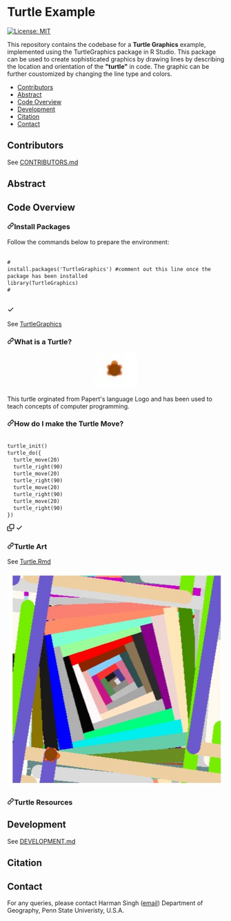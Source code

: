 # Turtle Example
<p dir="auto"><a href="https://opensource.org/licenses/MIT" rel="nofollow"><img src="https://camo.githubusercontent.com/78f47a09877ba9d28da1887a93e5c3bc2efb309c1e910eb21135becd2998238a/68747470733a2f2f696d672e736869656c64732e696f2f62616467652f4c6963656e73652d4d49542d79656c6c6f772e737667" alt="License: MIT" data-canonical-src="https://img.shields.io/badge/License-MIT-yellow.svg" style="max-width: 100%;"></a>
</p>

This repository contains the codebase for a <strong>Turtle Graphics</strong> example, implemented using the TurtleGraphics package in R Studio. This package can be used to create sophisticated graphics by drawing lines by describing the location and orientation of the <strong>"turtle"</strong> in code. The graphic can be further coustomized by changing the line type and colors.

<ul dir="auto">
<li><a href="#contributors">Contributors</a></li>
<li><a href="#abstract">Abstract</a></li>
<li><a href="#codeoverview">Code Overview</a></li>
<li><a href="#development">Development</a></li>
<li><a href="#citation">Citation</a></li>
<li><a href="#contact">Contact</a></li>
</ul>

## Contributors
<p dir="auto">See <a href="https://github.com/harmansingh1412/test/blob/main/CONTRIBUTORS.md">CONTRIBUTORS.md</a></p>

## Abstract

## Code Overview

<h3 tabindex="-1" dir="auto"><a id="user-content-install-dependency" class="anchor" aria-hidden="true" href="#install-dependency"><svg class="octicon octicon-link" viewBox="0 0 16 16" version="1.1" width="16" height="16" aria-hidden="true"><path d="m7.775 3.275 1.25-1.25a3.5 3.5 0 1 1 4.95 4.95l-2.5 2.5a3.5 3.5 0 0 1-4.95 0 .751.751 0 0 1 .018-1.042.751.751 0 0 1 1.042-.018 1.998 1.998 0 0 0 2.83 0l2.5-2.5a2.002 2.002 0 0 0-2.83-2.83l-1.25 1.25a.751.751 0 0 1-1.042-.018.751.751 0 0 1-.018-1.042Zm-4.69 9.64a1.998 1.998 0 0 0 2.83 0l1.25-1.25a.751.751 0 0 1 1.042.018.751.751 0 0 1 .018 1.042l-1.25 1.25a3.5 3.5 0 1 1-4.95-4.95l2.5-2.5a3.5 3.5 0 0 1 4.95 0 .751.751 0 0 1-.018 1.042.751.751 0 0 1-1.042.018 1.998 1.998 0 0 0-2.83 0l-2.5 2.5a1.998 1.998 0 0 0 0 2.83Z"></path></svg></a>Install Packages</h3>

Follow the commands below to prepare the environment:
<div class="snippet-clipboard-content notranslate position-relative overflow-auto">
 <pre class="notranslate">
 <code> 
#
install.packages('TurtleGraphics') #comment out this line once the package has been installed
library(TurtleGraphics)
#
</code>
</pre><div class="zeroclipboard-container position-absolute right-0 top-0">
    <clipboard-copy aria-label="Copy" class="ClipboardButton btn js-clipboard-copy m-2 p-0 tooltipped-no-delay" data-copy-feedback="Copied!" data-tooltip-direction="w" value="# The repos argument is just to skip the repo selection.
# You can simply omit the argument if you want.
#
install.packages(c('abind', 'foreach', 'progress'), repos = 'http://cran.us.r-project.org')

devtools::install_github('Weiming-Hu/RAnEnExtra')" tabindex="0" role="button" style="display: inherit;">
      <svg aria-hidden="true" height="16" viewBox="0 0 16 16" version="1.1" width="16" data-view-component="true" class="octicon octicon-copy js-clipboard-copy-icon m-2">
    <path d="M0 6.75C0 5.784.784 5 1.75 5h1.5a.75.75 0 0 1 0 1.5h-1.5a.25.25 0 0 0-.25.25v7.5c0 .138.112.25.25.25h7.5a.25.25 0 0 0 .25-.25v-1.5a.75.75 0 0 1 1.5 0v1.5A1.75 1.75 0 0 1 9.25 16h-7.5A1.75 1.75 0 0 1 0 14.25Z"></path><path d="M5 1.75C5 .784 5.784 0 6.75 0h7.5C15.216 0 16 .784 16 1.75v7.5A1.75 1.75 0 0 1 14.25 11h-7.5A1.75 1.75 0 0 1 5 9.25Zm1.75-.25a.25.25 0 0 0-.25.25v7.5c0 .138.112.25.25.25h7.5a.25.25 0 0 0 .25-.25v-7.5a.25.25 0 0 0-.25-.25Z"></path>
</svg>
      <svg aria-hidden="true" height="16" viewBox="0 0 16 16" version="1.1" width="16" data-view-component="true" class="octicon octicon-check js-clipboard-check-icon color-fg-success d-none m-2">
    <path d="M13.78 4.22a.75.75 0 0 1 0 1.06l-7.25 7.25a.75.75 0 0 1-1.06 0L2.22 9.28a.751.751 0 0 1 .018-1.042.751.751 0 0 1 1.042-.018L6 10.94l6.72-6.72a.75.75 0 0 1 1.06 0Z"></path>
</svg>
    </clipboard-copy>
  </div></div>
  
 <p dir="auto">See <a href="https://cran.rstudio.com/web/packages/TurtleGraphics/index.html">TurtleGraphics</a></p>

<h3 tabindex="-1" dir="auto"><a id="user-content-install-dependency" class="anchor" aria-hidden="true" href="#install-dependency"><svg class="octicon octicon-link" viewBox="0 0 16 16" version="1.1" width="16" height="16" aria-hidden="true"><path d="m7.775 3.275 1.25-1.25a3.5 3.5 0 1 1 4.95 4.95l-2.5 2.5a3.5 3.5 0 0 1-4.95 0 .751.751 0 0 1 .018-1.042.751.751 0 0 1 1.042-.018 1.998 1.998 0 0 0 2.83 0l2.5-2.5a2.002 2.002 0 0 0-2.83-2.83l-1.25 1.25a.751.751 0 0 1-1.042-.018.751.751 0 0 1-.018-1.042Zm-4.69 9.64a1.998 1.998 0 0 0 2.83 0l1.25-1.25a.751.751 0 0 1 1.042.018.751.751 0 0 1 .018 1.042l-1.25 1.25a3.5 3.5 0 1 1-4.95-4.95l2.5-2.5a3.5 3.5 0 0 1 4.95 0 .751.751 0 0 1-.018 1.042.751.751 0 0 1-1.042.018 1.998 1.998 0 0 0-2.83 0l-2.5 2.5a1.998 1.998 0 0 0 0 2.83Z"></path></svg></a>What is a Turtle?</h3>

<p align="center" dir="auto">
    <a target="_blank" rel="noopener noreferrer" href="https://github.com/harmansingh1412/Paper-Publishing-Template/blob/main/Images/turtle.jpg"><img src="https://github.com/harmansingh1412/Paper-Publishing-Template/blob/main/Images/turtle.jpg" width="100px" style="max-width: 100%;"></a>
</p>

This turtle orginated from Papert's language Logo and has been used to teach concepts of computer programming.

<h3 tabindex="-1" dir="auto"><a id="user-content-install-dependency" class="anchor" aria-hidden="true" href="#install-dependency"><svg class="octicon octicon-link" viewBox="0 0 16 16" version="1.1" width="16" height="16" aria-hidden="true"><path d="m7.775 3.275 1.25-1.25a3.5 3.5 0 1 1 4.95 4.95l-2.5 2.5a3.5 3.5 0 0 1-4.95 0 .751.751 0 0 1 .018-1.042.751.751 0 0 1 1.042-.018 1.998 1.998 0 0 0 2.83 0l2.5-2.5a2.002 2.002 0 0 0-2.83-2.83l-1.25 1.25a.751.751 0 0 1-1.042-.018.751.751 0 0 1-.018-1.042Zm-4.69 9.64a1.998 1.998 0 0 0 2.83 0l1.25-1.25a.751.751 0 0 1 1.042.018.751.751 0 0 1 .018 1.042l-1.25 1.25a3.5 3.5 0 1 1-4.95-4.95l2.5-2.5a3.5 3.5 0 0 1 4.95 0 .751.751 0 0 1-.018 1.042.751.751 0 0 1-1.042.018 1.998 1.998 0 0 0-2.83 0l-2.5 2.5a1.998 1.998 0 0 0 0 2.83Z"></path></svg></a>How do I make the Turtle Move?</h3>

<div class="snippet-clipboard-content notranslate position-relative overflow-auto"><pre class="notranslate"><code>
turtle_init()
turtle_do({
  turtle_move(20)
  turtle_right(90)
  turtle_move(20)
  turtle_right(90)
  turtle_move(20)
  turtle_right(90)
  turtle_move(20)
  turtle_right(90)
})
</code></pre><div class="zeroclipboard-container position-absolute right-0 top-0">
    <clipboard-copy aria-label="Copy" class="ClipboardButton btn js-clipboard-copy m-2 p-0 tooltipped-no-delay" data-copy-feedback="Copied!" data-tooltip-direction="w" value="
turtle_init()
turtle_do({
  turtle_move(20)
  turtle_right(90)
  turtle_move(20)
  turtle_right(90)
  turtle_move(20)
  turtle_right(90)
  turtle_move(20)
  turtle_right(90)
})" tabindex="0" role="button" style="display: inherit;">
      <svg aria-hidden="true" height="16" viewBox="0 0 16 16" version="1.1" width="16" data-view-component="true" class="octicon octicon-copy js-clipboard-copy-icon m-2">
    <path d="M0 6.75C0 5.784.784 5 1.75 5h1.5a.75.75 0 0 1 0 1.5h-1.5a.25.25 0 0 0-.25.25v7.5c0 .138.112.25.25.25h7.5a.25.25 0 0 0 .25-.25v-1.5a.75.75 0 0 1 1.5 0v1.5A1.75 1.75 0 0 1 9.25 16h-7.5A1.75 1.75 0 0 1 0 14.25Z"></path><path d="M5 1.75C5 .784 5.784 0 6.75 0h7.5C15.216 0 16 .784 16 1.75v7.5A1.75 1.75 0 0 1 14.25 11h-7.5A1.75 1.75 0 0 1 5 9.25Zm1.75-.25a.25.25 0 0 0-.25.25v7.5c0 .138.112.25.25.25h7.5a.25.25 0 0 0 .25-.25v-7.5a.25.25 0 0 0-.25-.25Z"></path>
</svg>
      <svg aria-hidden="true" height="16" viewBox="0 0 16 16" version="1.1" width="16" data-view-component="true" class="octicon octicon-check js-clipboard-check-icon color-fg-success d-none m-2">
    <path d="M13.78 4.22a.75.75 0 0 1 0 1.06l-7.25 7.25a.75.75 0 0 1-1.06 0L2.22 9.28a.751.751 0 0 1 .018-1.042.751.751 0 0 1 1.042-.018L6 10.94l6.72-6.72a.75.75 0 0 1 1.06 0Z"></path>
</svg>
    </clipboard-copy>
  </div></div>

<h3 tabindex="-1" dir="auto"><a id="user-content-install-dependency" class="anchor" aria-hidden="true" href="#install-dependency"><svg class="octicon octicon-link" viewBox="0 0 16 16" version="1.1" width="16" height="16" aria-hidden="true"><path d="m7.775 3.275 1.25-1.25a3.5 3.5 0 1 1 4.95 4.95l-2.5 2.5a3.5 3.5 0 0 1-4.95 0 .751.751 0 0 1 .018-1.042.751.751 0 0 1 1.042-.018 1.998 1.998 0 0 0 2.83 0l2.5-2.5a2.002 2.002 0 0 0-2.83-2.83l-1.25 1.25a.751.751 0 0 1-1.042-.018.751.751 0 0 1-.018-1.042Zm-4.69 9.64a1.998 1.998 0 0 0 2.83 0l1.25-1.25a.751.751 0 0 1 1.042.018.751.751 0 0 1 .018 1.042l-1.25 1.25a3.5 3.5 0 1 1-4.95-4.95l2.5-2.5a3.5 3.5 0 0 1 4.95 0 .751.751 0 0 1-.018 1.042.751.751 0 0 1-1.042.018 1.998 1.998 0 0 0-2.83 0l-2.5 2.5a1.998 1.998 0 0 0 0 2.83Z"></path></svg></a>Turtle Art</h3>

<p dir="auto">See <a href="https://github.com/harmansingh1412/Paper-Publishing-Template/blob/main/Turtle.Rmd">Turtle.Rmd</a></p>

<p align="center" dir="auto">
    <a target="_blank" rel="noopener noreferrer" href="https://github.com/harmansingh1412/Paper-Publishing-Template/blob/main/Images/turtle_image.jpg"><img src="https://github.com/harmansingh1412/Paper-Publishing-Template/blob/main/Images/turtle_image.jpg" width="500px" style="max-width: 500%;"></a>
</p>

<h3 tabindex="-1" dir="auto"><a id="user-content-install-dependency" class="anchor" aria-hidden="true" href="#install-dependency"><svg class="octicon octicon-link" viewBox="0 0 16 16" version="1.1" width="16" height="16" aria-hidden="true"><path d="m7.775 3.275 1.25-1.25a3.5 3.5 0 1 1 4.95 4.95l-2.5 2.5a3.5 3.5 0 0 1-4.95 0 .751.751 0 0 1 .018-1.042.751.751 0 0 1 1.042-.018 1.998 1.998 0 0 0 2.83 0l2.5-2.5a2.002 2.002 0 0 0-2.83-2.83l-1.25 1.25a.751.751 0 0 1-1.042-.018.751.751 0 0 1-.018-1.042Zm-4.69 9.64a1.998 1.998 0 0 0 2.83 0l1.25-1.25a.751.751 0 0 1 1.042.018.751.751 0 0 1 .018 1.042l-1.25 1.25a3.5 3.5 0 1 1-4.95-4.95l2.5-2.5a3.5 3.5 0 0 1 4.95 0 .751.751 0 0 1-.018 1.042.751.751 0 0 1-1.042.018 1.998 1.998 0 0 0-2.83 0l-2.5 2.5a1.998 1.998 0 0 0 0 2.83Z"></path></svg></a>Turtle Resources</h3>

## Development
<p dir="auto">See <a href="https://github.com/harmansingh1412/test/blob/main/DEVELOPMENT.md">DEVELOPMENT.md</a></p>

## Citation

## Contact

For any queries, please contact
Harman Singh 
(<a href=mailto:hxs5376@psu.edu>email</a>)
Department of Geography, 
Penn State Univeristy, U.S.A.
